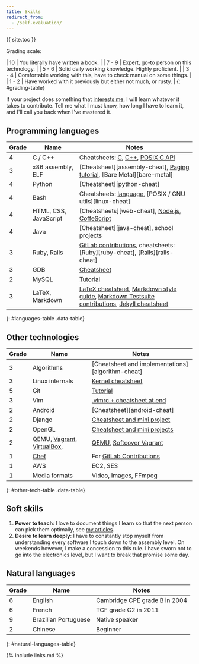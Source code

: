 ```yaml
---
title: Skills
redirect_from:
  - /self-evaluation/
---
```


{{ site.toc }}

Grading scale:

| 10    | You literally have written a book.                                  |
| 7 - 9 | Expert, go-to person on this technology.                            |
| 5 - 6 | Solid daily working knowledge. Highly proficient.                   |
| 3 - 4 | Comfortable working with this, have to check manual on some things. |
| 1 - 2 | Have worked with it previously but either not much, or rusty.       |
{: #grading-table}

If your project does something that [interests me](/interests), I will learn whatever it takes to contribute. Tell me what I must know, how long I have to learn it, and I'll call you back when I've mastered it.

## Programming languages

| Grade | Name                  | Notes                                                                                                                                                                                                                                                     |
|-------|-----------------------|-----------------------------------------------------------------------------------------------------------------------------------------------------------------------------------------------------------------------------------------------------------|
| 4     | C / C++               | Cheatsheets: [C](https://github.com/cirosantilli/cpp-cheat/blob/master/c/), [C++](https://github.com/cirosantilli/cpp-cheat/blob/master/cpp/), [POSIX C API](https://github.com/cirosantilli/cpp-cheat/blob/master/posix/)                                |
| 3     | x86 assembly, ELF     | [Cheatsheet][assembly-cheat], [Paging tutorial](/x86-paging), [Bare Metal][bare-metal]                                                                                                                                                       |
| 4     | Python                | [Cheatsheet][python-cheat]                                                                                                                                                                                                                                |
| 4     | Bash                  | Cheatsheets: [language](https://github.com/cirosantilli/bash-cheat), [POSIX / GNU utils][linux-cheat]                                                                                                                                                     |
| 4     | HTML, CSS, JavaScript | [Cheatsheets][web-cheat], [Node.js](https://github.com/cirosantilli/nodejs-cheat), [CoffeScript](https://github.com/cirosantilli/nodejs-cheat/tree/master/coffee)                                                                                         |
| 4     | Java                  | [Cheatsheet][java-cheat], school projects                                                                                                                                                                                                                 |
| 3     | Ruby, Rails           | [GitLab contributions](/projects), cheatsheets: [Ruby][ruby-cheat], [Rails][rails-cheat]
| 3     | GDB                   | [Cheatsheet](https://github.com/cirosantilli/cpp-cheat/tree/f034893788f2fe372c94942e1e35590ec05ab361/gdb)
| 2     | MySQL                 | [Tutorial](/db/mysql)                                                                                                                                                                                                                                     |
| 3     | LaTeX, Markdown       | [LaTeX cheatsheet](https://github.com/cirosantilli/latex-cheat), [Markdown style guide](/markdown-style-guide), [Markdown Testsuite contributions](https://github.com/karlcow/markdown-testsuite/graphs/contributors), [Jekyll cheatsheet](/jekyll-cheat) |
{: #languages-table .data-table}

## Other technologies

| Grade | Name                                                                                   | Notes                                                                                                                                                                             |
|-------|----------------------------------------------------------------------------------------|-----------------------------------------------------------------------------------------------------------------------------------------------------------------------------------|
| 3     | Algorithms                                                                             | [Cheatsheet and implementations][algorithm-cheat]                                                                                                                                 |
| 3     | Linux internals                                                                        | [Kernel cheatsheet](https://github.com/cirosantilli/linux-cheat/blob/master/kernel/main.c)                                                                                        |
| 5     | Git                                                                                    | [Tutorial](/git-tutorial)                                                                                                                                                         |
| 3     | Vim                                                                                    | [.vimrc + cheatsheet at end](https://github.com/cirosantilli/dotfiles/blob/master/home/.vimrc)                                                                                    |
| 2     | Android                                                                                | [Cheatsheet][android-cheat]                                                                                                                                                       |
| 2     | Django                                                                                 | [Cheatsheet and mini project](https://github.com/cirosantilli/django-cheat)                                                                                                       |
| 2     | OpenGL                                                                                 | [Cheatsheet and mini projects](https://github.com/cirosantilli/cpp-cheat/tree/master/opengl)                                                                                      |
| 2     | QEMU, [Vagrant](http://www.vagrantup.com/), [VirtualBox](https://www.virtualbox.org/), | [QEMU](https://github.com/cirosantilli/linux-cheat/blob/492dbf28213c0c92fc4e034181a36734a50a7a24/qemu.md), [Softcover Vagrant](https://github.com/cirosantilli/softcover_vagrant) |
| 1     | [Chef](http://www.getchef.com/chef/)                                                   | For [GitLab Contributions](/projects)                                                                                                                                             |
| 1     | AWS                                                                                    | EC2, SES                                                                                                                                                                          |
| 1     | Media formats                                                                          | Video, Images, FFmpeg                                                                                                                                                             |
{: #other-tech-table .data-table}

## Soft skills

1. **Power to teach**: I love to document things I learn so that the next person can pick them optimally, see [my articles](/articles).
1. **Desire to learn deeply**: I have to constantly stop myself from understanding every software I touch down to the assembly level. On weekends however, I make a concession to this rule. I have sworn not to go into the electronics level, but I want to break that promise some day.

## Natural languages

| Grade | Name                 | Notes                         |
|-------|----------------------|-------------------------------|
| 6     | English              | Cambridge CPE grade B in 2004 |
| 6     | French               | TCF grade C2 in 2011          |
| 9     | Brazilian Portuguese | Native speaker                |
| 2     | Chinese              | Beginner                      |
{: #natural-languages-table}

{% include links.md %}
